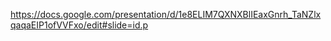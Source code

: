 https://docs.google.com/presentation/d/1e8ELIM7QXNXBlIEaxGnrh_TaNZlxqaqaEIP1ofVVFxo/edit#slide=id.p
